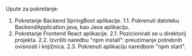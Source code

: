 Upute za pokretanje:

1. Pokretanje Backend SpringBoot aplikacije.
   1.1. Pokrenuti datoteku BackendApplication.java, kao Java aplikaciju.
2. Pokretanje Frontend React aplikacije.
   2.1. Pozicionirati se u direktorij projekta.
   2.2. Izvršiti naredbu "npm install": preuzimanje potrebnih ovisnosti i knjižnica.
   2.3. Pokrenuti aplikaciju naredbom "npm start".

